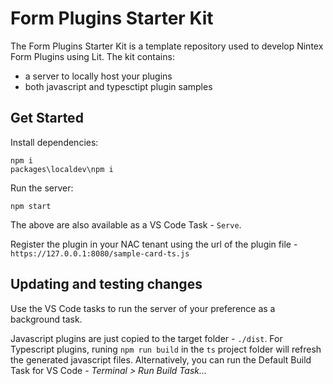 # Form Plugins Starter Kit

The Form Plugins Starter Kit is a template repository used to develop Nintex Form Plugins using Lit. The kit contains:

- a server to locally host your plugins
- both javascript and typesctipt plugin samples

## Get Started

Install dependencies:
    
    npm i 
    packages\localdev\npm i

Run the server:

    npm start

The above are also available as a VS Code Task - `Serve`.

Register the plugin in your NAC tenant using the url of the plugin file - `https://127.0.0.1:8080/sample-card-ts.js`

## Updating and testing changes

Use the VS Code tasks to run the server of your preference as a background task.

Javascript plugins are just copied to the target folder - `./dist`. For Typescript plugins, runing `npm run build` in the `ts` project folder will refresh the generated javascript files. Alternatively, you can run the Default Build Task for VS Code - *Terminal > Run Build Task...*








